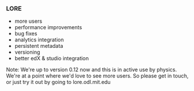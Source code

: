 <br />

### LORE

* more users
* performance improvements
* bug fixes
* analytics integration
* persistent metadata
* versioning
* better edX & studio integration

Note: We're up to version 0.12 now and this is in active use by physics. We're 
at a point where we'd love to see more users. So please get in touch, or just
try it out by going to lore.odl.mit.edu 
